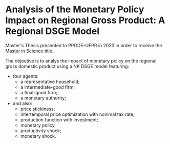 # Analysis of the Monetary Policy Impact on Regional Gross Product: A Regional DSGE Model

Master's Thesis presented to PPGDE-UFPR in 2023 in order to receive the Master in Science title.

The objective is to analys the impact of monetary policy on the regional gross domestic product using a NK DSGE model featuring:
- four agents:
  - a representative household;
  - a intermediate-good firm;
  - a final-good firm;
  - a monetary authority;
- and also:
  - price stickiness;
  - intertemporal price optimization with nonimal tax rate;
  - production function with investment;
  - monetary policy.
  - productivity shock;
  - monetary shock.
